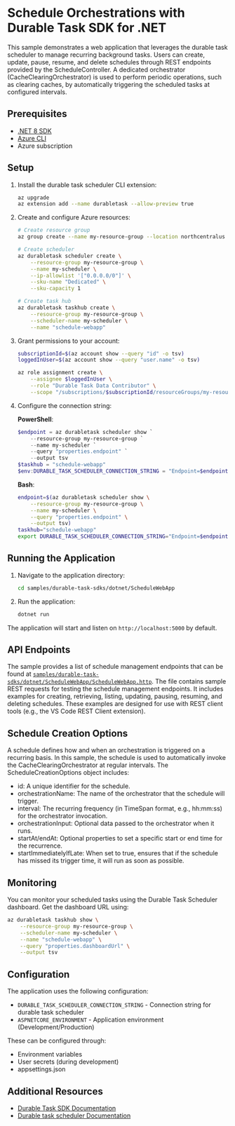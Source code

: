 # Schedule Orchestrations with Durable Task SDK for .NET

This sample demonstrates a web application that leverages the durable task scheduler to manage recurring background tasks. Users can create, update, pause, resume, and delete schedules through REST endpoints provided by the ScheduleController. A dedicated orchestrator (CacheClearingOrchestrator) is used to perform periodic operations, such as clearing caches, by automatically triggering the scheduled tasks at configured intervals.

## Prerequisites

- [.NET 8 SDK](https://dotnet.microsoft.com/download/dotnet/8.0)
- [Azure CLI](https://docs.microsoft.com/cli/azure/install-azure-cli)
- Azure subscription 

## Setup

1. Install the durable task scheduler CLI extension:
   ```bash
   az upgrade
   az extension add --name durabletask --allow-preview true
   ```

2. Create and configure Azure resources:
   ```bash
   # Create resource group
   az group create --name my-resource-group --location northcentralus

   # Create scheduler
   az durabletask scheduler create \
       --resource-group my-resource-group \
       --name my-scheduler \
       --ip-allowlist '["0.0.0.0/0"]' \
       --sku-name "Dedicated" \
       --sku-capacity 1

   # Create task hub
   az durabletask taskhub create \
       --resource-group my-resource-group \
       --scheduler-name my-scheduler \
       --name "schedule-webapp"
   ```

3. Grant permissions to your account:
   ```bash
   subscriptionId=$(az account show --query "id" -o tsv)
   loggedInUser=$(az account show --query "user.name" -o tsv)

   az role assignment create \
       --assignee $loggedInUser \
       --role "Durable Task Data Contributor" \
       --scope "/subscriptions/$subscriptionId/resourceGroups/my-resource-group/providers/Microsoft.DurableTask/schedulers/my-scheduler/taskHubs/schedule-webapp"
   ```

4. Configure the connection string:

   **PowerShell**:
   ```powershell
   $endpoint = az durabletask scheduler show `
       --resource-group my-resource-group `
       --name my-scheduler `
       --query "properties.endpoint" `
       --output tsv
   $taskhub = "schedule-webapp"
   $env:DURABLE_TASK_SCHEDULER_CONNECTION_STRING = "Endpoint=$endpoint;TaskHub=$taskhub;Authentication=DefaultAzure"
   ```

   **Bash**:
   ```bash
   endpoint=$(az durabletask scheduler show \
       --resource-group my-resource-group \
       --name my-scheduler \
       --query "properties.endpoint" \
       --output tsv)
   taskhub="schedule-webapp"
   export DURABLE_TASK_SCHEDULER_CONNECTION_STRING="Endpoint=$endpoint;TaskHub=$taskhub;Authentication=DefaultAzure"
   ```

## Running the Application

1. Navigate to the application directory:
   ```bash
   cd samples/durable-task-sdks/dotnet/ScheduleWebApp
   ```

2. Run the application:
   ```bash
   dotnet run
   ```

The application will start and listen on `http://localhost:5000` by default.

## API Endpoints

The sample provides a list of schedule management endpoints that can be found at [`samples/durable-task-sdks/dotnet/ScheduleWebApp/ScheduleWebApp.http`](ScheduleWebApp.http).
The file contains sample REST requests for testing the schedule management endpoints. It includes examples for creating, retrieving, listing, updating, pausing, resuming, and deleting schedules. These examples are designed for use with REST client tools (e.g., the VS Code REST Client extension).

## Schedule Creation Options
A schedule defines how and when an orchestration is triggered on a recurring basis. In this sample, the schedule is used to automatically invoke the CacheClearingOrchestrator at regular intervals. The ScheduleCreationOptions object includes:
- id: A unique identifier for the schedule.
- orchestrationName: The name of the orchestrator that the schedule will trigger.
- interval: The recurring frequency (in TimeSpan format, e.g., hh:mm:ss) for the orchestrator invocation.
- orchestrationInput: Optional data passed to the orchestrator when it runs.
- startAt/endAt: Optional properties to set a specific start or end time for the recurrence.
- startImmediatelyIfLate: When set to true, ensures that if the schedule has missed its trigger time, it will run as soon as possible.
  
## Monitoring

You can monitor your scheduled tasks using the Durable Task Scheduler dashboard. Get the dashboard URL using:

```bash
az durabletask taskhub show \
    --resource-group my-resource-group \
    --scheduler-name my-scheduler \
    --name "schedule-webapp" \
    --query "properties.dashboardUrl" \
    --output tsv
```

## Configuration

The application uses the following configuration:

- `DURABLE_TASK_SCHEDULER_CONNECTION_STRING` - Connection string for durable task scheduler
- `ASPNETCORE_ENVIRONMENT` - Application environment (Development/Production)

These can be configured through:
- Environment variables
- User secrets (during development)
- appsettings.json

## Additional Resources

- [Durable Task SDK Documentation](https://github.com/microsoft/durabletask-dotnet)
- [Durable task scheduler Documentation](https://learn.microsoft.com/azure/azure-functions/durable/durable-task-scheduler/durable-task-scheduler)
